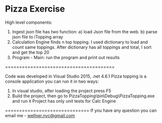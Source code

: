 # Pizza Exercise

High level components:
1. Ingest json file has two function: 
	a) load Json file from the web. 
	b) parse json file to iTopping array
2. Calculation Engine finds n top topping. I used dictionary to load and count same toppings. After dictionary has all toppings and total, I sort and get the top 20
3. Program - Main: run the program and print out results


=======================================

Code was developed in Visual Studio 2015, .net 4.6.1
Pizza topping is a console application you can run it in two ways:
1.	In visual studio, after loading the project press F5
2.	Build the project, then go to PizzaTopping\bin\Debug\PizzaTopping.exe and run it
Project has only unit tests for Calc Engine

==============================
If you have any question you can email me - wellner.nyc@gmail.com
